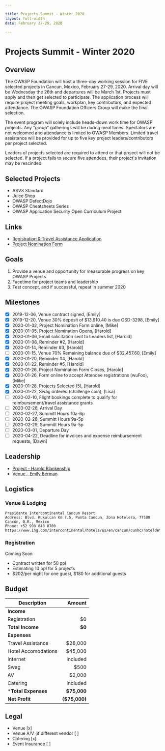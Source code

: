 ```yaml
---

title: Projects Summit - Winter 2020
layout: full-width
date: February 27-29, 2020

---
```


# Projects Summit - Winter 2020

## Overview

The OWASP Foundation will host a three-day working session for FIVE selected projects in Cancun, Mexico, February 27-29, 2020. Arrival day will be Wednesday the 26th and departures will be March 1st. Projects must apply and then get selected to participate. The application process will require project meeting goals, workplan, key contributors, and expected attendance. The OWASP Foundation Officers Group will make the final selection.

The event program will solely include heads-down work time for OWASP projects. Any "group" gatherings will be during meal times. Spectators are not welcomed and attendance is limited to OWASP Members. Limited travel assistance will be provided for up to five key project leaders/contributors per project selected.

Leaders of projects selected are required to attend or that project will not be selected. If a project fails to secure five attendees, their project's invitation may be rescinded.

## Selected Projects
- ASVS Standard
- Juice Shop
- OWASP DefectDojo
- OWASP Cheatsheets Series
- OWASP Application Security Open Curriculum Project

## Links
- [Registration & Travel Assistance Application](https://owasp.wufoo.com/forms/projects-summit-registration-and-travel-assistance/)
- [Project Nomination Form](https://owasp.wufoo.com/forms/projects-summit-application/)

## Goals

1. Provide a venue and opportunity for measurable progress on key OWASP Projects
2. Facetime for project teams and leadership
3. Test concept, and if successful, repeat in summer 2020

## Milestones

- [x] 2019-12-06, Venue contract signed, [Emily]
- [x] 2019-12-20, Venue 30% deposit of $13,910.40 is due OSD-3298, [Emily]
- [x] 2020-01-02, Project Nomination Form online, [Mike]
- [x] 2020-01-05, Project Nomination Opens, [Harold]
- [x] 2020-01-06, Email solicitation sent to Leaders list, [Harold]
- [x] 2020-01-08, Reminder #2, [Harold]
- [x] 2020-01-14, Reminder #3, [Harold]
- [ ] 2020-01-15, Venue 70% Remaining balance due of $32,457.60, [Emily]
- [x] 2020-01-20, Reminder #4, [Harold]
- [x] 2020-01-22, Reminder #5, [Harold]
- [x] 2020-01-26, Project Nomination Form Closes, [Harold]
- [X] 2020-01-26, Form online to accept Attendee registrations (wuFoo), [Mike]
- [X] 2020-01-28, Projects Selected (5), [Harold]
- [X] 2020-01-22, Swag ordered (challenge coin), [Lisa]
- [ ] 2020-02-10, Flight bookings complete to qualify for reimbursement/travel assistance grants
- [ ] 2020-02-26, Arrival Day
- [ ] 2020-02-27, Summitt Hours 10a-6p
- [ ] 2020-02-28, Summitt Hours 9a-5p
- [ ] 2020-02-29, Summitt Hours 9a-5p
- [ ] 2020-03-01, Departure Day
- [ ] 2020-04-22, Deadline for invoices and expense reimbursement requests, [Dawn]

## Leadership

* [Project - Harold Blankenship](mailto:harold.blankenship@owasp.com?subject=Project%20Summit)
* [Venue - Emily Berman](mailto:emily.berman@owasp.com?subject=Project%20Summit)


## Logistics

### Venue & Lodging

``` 
Presidente Intercontinental Cancun Resort
Address: Blvd. Kukulcan Km 7.5, Punta Cancun, Zona Hotelera, 77500 Cancún, Q.R., Mexico
Phone: +52 998 848 8700
https://www.ihg.com/intercontinental/hotels/us/en/cancun/cunhc/hoteldetail
```

### Registration 

Coming Soon
- Contract written for 50 ppl
- Estimating 10 ppl for 5 projects
- $202/per night for one guest, $180 for additional guests

## Budget 

Description            | Amount
--------------         | ------------:
**Income**             | 
Registration           | $0
**Total Income**       | **$0**
**Expenses**           | 
Travel Assistance      | $28,000 
Hotel Accomodations    | $45,000 
Internet               | included
Swag                   | $500
AV                     | $2,000 
Catering               | included
***Total Expenses**    | **$75,000**
**Net Profit**         | **($75,000)**


## Legal

* Venue [x]
* Venue A/V (if different vendor [ ]
* Catering [x]
* Event Insurance [ ]

